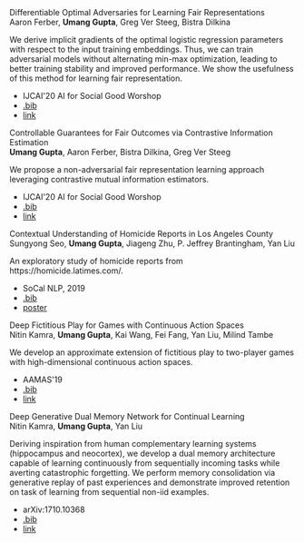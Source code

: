 <div class= "paper">
<div class="paper_title">Differentiable Optimal Adversaries for Learning Fair Representations</div>
<div class="paper_authors">Aaron Ferber, <b>Umang Gupta</b>, Greg Ver Steeg, Bistra Dilkina</div>
<p class='note'>We derive implicit gradients of the optimal logistic regression parameters with respect to the input training embeddings. Thus, we can train adversarial models without alternating min-max optimization, leading to better training stability and improved performance. We show the usefulness of this method for learning fair representation.</p><ul>
 <li class="paper_venue_year">IJCAI'20 AI for Social Good Worshop</li>
<li class="paper_bib"><a href="/assets/bib/ferber2021IJCAI-AISGW.bib.txt">.bib</a></li>
<li class="paper_link"><a href="https://crcs.seas.harvard.edu/publications/differentiable-optimal-adversaries-learning-fair-representations">link</a></li> </ul></div>
 
<div class= "paper">
<div class="paper_title">Controllable Guarantees for Fair Outcomes via Contrastive Information Estimation</div>
<div class="paper_authors"><b>Umang Gupta</b>, Aaron Ferber, Bistra Dilkina, Greg Ver Steeg</div>
<p class='note'>We propose a non-adversarial fair representation learning approach leveraging contrastive mutual information estimators.</p><ul>
 <li class="paper_venue_year">IJCAI'20 AI for Social Good Worshop</li>
<li class="paper_bib"><a href="/assets/bib/gupta2021ControllableIJCAI-AISGW.bib.txt">.bib</a></li>
<li class="paper_link"><a href="https://crcs.seas.harvard.edu/publications/controllable-guarantees-fair-outcomes-contrastive-information-estimation">link</a></li> </ul></div>
 
<div class= "paper">
<div class="paper_title">Contextual Understanding of Homicide Reports in Los Angeles County</div>
<div class="paper_authors">Sungyong Seo, <b>Umang Gupta</b>, Jiageng Zhu, P. Jeffrey Brantingham, Yan Liu</div>
<p class='note'>An exploratory study of homicide reports from https://homicide.latimes.com/.</p><ul>
 <li class="paper_venue_year">SoCal NLP, 2019</li>
<li class="paper_bib"><a href="/assets/bib/seo2019SoCalNLP.bib.txt">.bib</a></li>
<li class="paper_pdf"><a href="/assets/posters/seo2019SoCalNLP.pdf" >poster</a></li>
</ul></div>
 
<div class= "paper">
<div class="paper_title">Deep Fictitious Play for Games with Continuous Action Spaces</div>
<div class="paper_authors">Nitin Kamra, <b>Umang Gupta</b>, Kai Wang, Fei Fang, Yan Liu, Milind Tambe</div>
<p class='note'>We develop an approximate extension of fictitious play to two-player games with high-dimensional continuous action spaces.</p><ul>
 <li class="paper_venue_year">AAMAS'19</li>
<li class="paper_bib"><a href="/assets/bib/kamra2019AAMAS.bib.txt">.bib</a></li>
<li class="paper_link"><a href="https://dl.acm.org/doi/10.5555/3306127.3332004">link</a></li> </ul></div>
 
<div class= "paper">
<div class="paper_title">Deep Generative Dual Memory Network for Continual Learning</div>
<div class="paper_authors">Nitin Kamra, <b>Umang Gupta</b>, Yan Liu</div>
<p class='note'>Deriving inspiration from human complementary learning systems (hippocampus and neocortex), we develop a dual memory architecture capable of learning continuously from sequentially incoming tasks while averting catastrophic forgetting. We perform memory consolidation via generative replay of past experiences and demonstrate improved retention on task of learning from sequential non-iid examples.</p><ul>
 <li class="paper_venue_year">arXiv:1710.10368</li>
<li class="paper_bib"><a href="/assets/bib/kamra2017arxiv.bib.txt">.bib</a></li>
<li class="paper_link"><a href="https://arxiv.org/abs/1710.10368">link</a></li> </ul></div>
 
